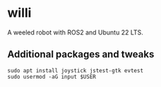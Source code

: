 # willi
A weeled robot with ROS2 and Ubuntu 22 LTS.

## Additional packages and tweaks

```
sudo apt install joystick jstest-gtk evtest
sudo usermod -aG input $USER
```
